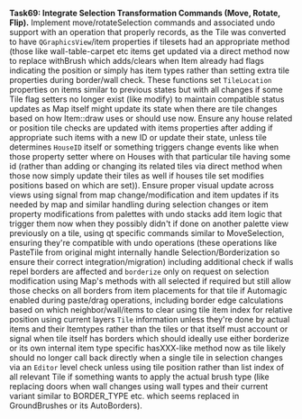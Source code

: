**Task69: Integrate Selection Transformation Commands (Move, Rotate, Flip).**
Implement move/rotateSelection commands and associated undo support with an operation that properly records, as the Tile was converted to have `QGraphicsView`/item properties if tilesets had an appropriate method (those like wall-table-carpet etc items get updated via a direct method now to replace withBrush which adds/clears when Item already had flags indicating the position or simply has item types rather than setting extra tile properties during border/wall check. These functions set `TileLocation` properties on items similar to previous states but with all changes if some Tile flag setters no longer exist (like modify) to maintain compatible status updates as Map itself might update its state when there are tile changes based on how Item::draw uses or should use now. Ensure any house related or position tile checks are updated with items properties after adding if appropriate such items with a new ID or update their state, unless tile determines `HouseID` itself or something triggers change events like when those property setter where on Houses with that particular tile having some id (rather than adding or changing its related tiles via direct method when those now simply update their tiles as well if houses tile set modifies positions based on which are set)). Ensure proper visual update across views using signal from map change/modification and item updates if its needed by map and similar handling during selection changes or item property modifications from palettes with undo stacks add item logic that trigger them now when they possibly didn't if done on another palette view previously on a tile, using qt specific commands similar to MoveSelection, ensuring they're compatible with undo operations (these operations like PasteTile from original might internally handle Selection/Borderization so ensure their correct integration/migration) including additional check if walls repel borders are affected and `borderize` only on request on selection modification using Map's methods with all selected if required but still allow those checks on all borders from item placements for that tile if Automagic enabled during paste/drag operations, including border edge calculations based on which neighbor/wall/items to clear using tile item index for relative position using current layers `Tile` information unless they're done by actual items and their Itemtypes rather than the tiles or that itself must account or signal when tile itself has borders which should ideally use either borderize or its own internal item type specific hasXXX-like method now as tile likely should no longer call back directly when a single tile in selection changes via an `Editor` level check unless using tile position rather than list index of all relevant Tile if something wants to apply the actual brush type (like replacing doors when wall changes using wall types and their current variant similar to BORDER\_TYPE etc. which seems replaced in GroundBrushes or its AutoBorders).
